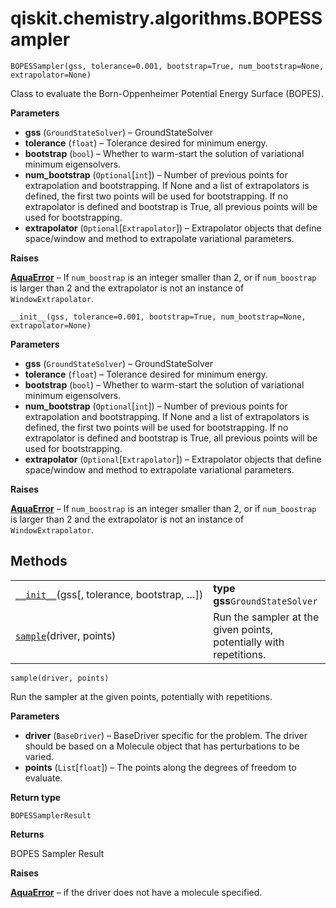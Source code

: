 # qiskit.chemistry.algorithms.BOPESSampler

`BOPESSampler(gss, tolerance=0.001, bootstrap=True, num_bootstrap=None, extrapolator=None)`

Class to evaluate the Born-Oppenheimer Potential Energy Surface (BOPES).

**Parameters**

*   **gss** (`GroundStateSolver`) – GroundStateSolver
*   **tolerance** (`float`) – Tolerance desired for minimum energy.
*   **bootstrap** (`bool`) – Whether to warm-start the solution of variational minimum eigensolvers.
*   **num\_bootstrap** (`Optional`\[`int`]) – Number of previous points for extrapolation and bootstrapping. If None and a list of extrapolators is defined, the first two points will be used for bootstrapping. If no extrapolator is defined and bootstrap is True, all previous points will be used for bootstrapping.
*   **extrapolator** (`Optional`\[`Extrapolator`]) – Extrapolator objects that define space/window and method to extrapolate variational parameters.

**Raises**

[**AquaError**](qiskit.aqua.AquaError#qiskit.aqua.AquaError "qiskit.aqua.AquaError") – If `num_boostrap` is an integer smaller than 2, or if `num_boostrap` is larger than 2 and the extrapolator is not an instance of `WindowExtrapolator`.

`__init__(gss, tolerance=0.001, bootstrap=True, num_bootstrap=None, extrapolator=None)`

**Parameters**

*   **gss** (`GroundStateSolver`) – GroundStateSolver
*   **tolerance** (`float`) – Tolerance desired for minimum energy.
*   **bootstrap** (`bool`) – Whether to warm-start the solution of variational minimum eigensolvers.
*   **num\_bootstrap** (`Optional`\[`int`]) – Number of previous points for extrapolation and bootstrapping. If None and a list of extrapolators is defined, the first two points will be used for bootstrapping. If no extrapolator is defined and bootstrap is True, all previous points will be used for bootstrapping.
*   **extrapolator** (`Optional`\[`Extrapolator`]) – Extrapolator objects that define space/window and method to extrapolate variational parameters.

**Raises**

[**AquaError**](qiskit.aqua.AquaError#qiskit.aqua.AquaError "qiskit.aqua.AquaError") – If `num_boostrap` is an integer smaller than 2, or if `num_boostrap` is larger than 2 and the extrapolator is not an instance of `WindowExtrapolator`.

## Methods

|                                                                                                                                                       |                                                                    |
| ----------------------------------------------------------------------------------------------------------------------------------------------------- | ------------------------------------------------------------------ |
| [`__init__`](#qiskit.chemistry.algorithms.BOPESSampler.__init__ "qiskit.chemistry.algorithms.BOPESSampler.__init__")(gss\[, tolerance, bootstrap, …]) | **type gss**`GroundStateSolver`                                    |
| [`sample`](#qiskit.chemistry.algorithms.BOPESSampler.sample "qiskit.chemistry.algorithms.BOPESSampler.sample")(driver, points)                        | Run the sampler at the given points, potentially with repetitions. |

`sample(driver, points)`

Run the sampler at the given points, potentially with repetitions.

**Parameters**

*   **driver** (`BaseDriver`) – BaseDriver specific for the problem. The driver should be based on a Molecule object that has perturbations to be varied.
*   **points** (`List`\[`float`]) – The points along the degrees of freedom to evaluate.

**Return type**

`BOPESSamplerResult`

**Returns**

BOPES Sampler Result

**Raises**

[**AquaError**](qiskit.aqua.AquaError#qiskit.aqua.AquaError "qiskit.aqua.AquaError") – if the driver does not have a molecule specified.
